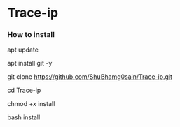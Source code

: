 # Trace-ip

### How to install 

apt update

apt install git -y

git clone https://github.com/ShuBhamg0sain/Trace-ip.git

cd Trace-ip

chmod +x install

bash install
